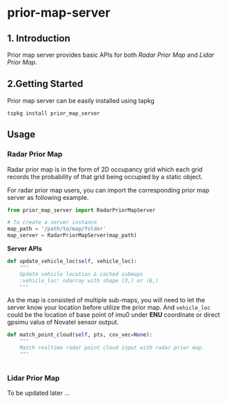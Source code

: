 # prior-map-server

## 1. Introduction

Prior map server provides basic APIs for both *Radar Prior Map* and *Lidar Prior Map*. 

## 2.Getting Started

Prior map server can be easily installed using tapkg
```
tspkg install prior_map_server
```

## Usage

### Radar Prior Map

Radar prior map is in the form of 2D occupancy grid which each grid records the probability of that grid being occupied by a static object. 

For radar prior map users, you can import the corresponding prior map server as following example.
```python
from prior_map_server import RadarPriorMapServer

# To create a server instance
map_path = '/path/to/map/folder'
map_server = RadarPriorMapServer(map_path)
```

**Server APIs**
```python
def update_vehicle_loc(self, vehicle_loc):
	"""
	Update vehicle location & cached submaps
	:vehicle_loc: ndarray with shape (3,) or (6,)
	"""
```
As the map is consisted of multiple sub-maps, you will need to let the server know your location before utilize the prior map. And `vehicle_loc` could be the location of base point of imu0 under **ENU** coordinate or direct gpsimu valus of Novatel sensor output.

```python
def match_point_cloud(self, pts, cov_vec=None):
	"""
	Match realtime radar point cloud input with radar prior map.
	"""
```

```python

```



### Lidar Prior Map
To be updated later ...
<!--stackedit_data:
eyJoaXN0b3J5IjpbLTE1MDI2NTIzNzZdfQ==
-->
